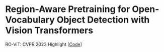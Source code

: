 # Region-Aware Pretraining for Open-Vocabulary Object Detection with Vision Transformers
RO-ViT: CVPR 2023 Highlight [[Code]([url](https://github.com/google-research/google-research/tree/master/fvlm/rovit)https://github.com/google-research/google-research/tree/master/fvlm/rovit)]
